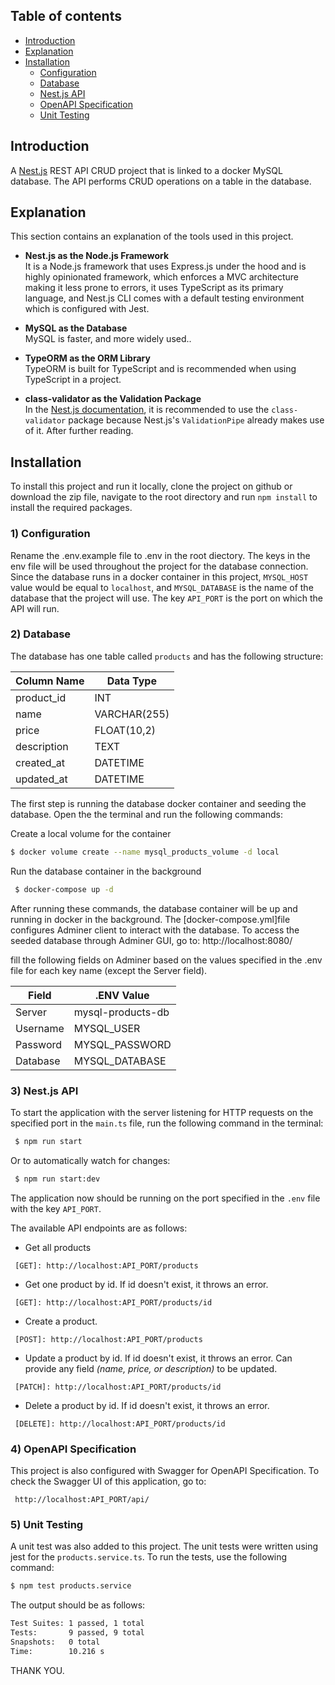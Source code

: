 ## Table of contents

- [Introduction](#Introduction)
- [Explanation](#Explanation)
- [Installation](#Installation)
  - [Configuration](#1-Configuration)
  - [Database](#2-Database)
  - [Nest.js API](#3-Nest.js-API)
  - [OpenAPI Specification](#4-OpenAPI-Specification)
  - [Unit Testing](#5-Unit-Testing)

## Introduction

A [Nest.js](https://github.com/nestjs/nest) REST API CRUD project that is linked to a docker MySQL database. The API performs CRUD operations on a table in the database.

## Explanation

This section contains an explanation of the tools used in this project.

- **Nest.js as the Node.js Framework** <br/>
 It is a Node.js framework that uses Express.js under the hood and is highly opinionated framework, which enforces a MVC architecture making it less prone to errors, it uses TypeScript as its primary language, and Nest.js CLI comes with a default testing environment which is configured with Jest. <br/>

- **MySQL as the Database** <br/>
 MySQL is faster, and more widely used..

- **TypeORM as the ORM Library** <br/>
  TypeORM is built for TypeScript and is recommended when using TypeScript in a project.

- **class-validator as the Validation Package** <br/>
  In the [Nest.js documentation](https://docs.nestjs.com/techniques/validation), it is recommended to use the `class-validator` package because Nest.js's `ValidationPipe` already makes use of it. After further reading.

## Installation

To install this project and run it locally, clone the project on github or download the zip file, navigate to the root directory and run `npm install` to install the required packages.

### 1) Configuration

Rename the .env.example file to .env in the root diectory.
The keys in the env file will be used throughout the project for the database connection. Since the database runs in a docker container in this project, `MYSQL_HOST` value would be equal to `localhost`, and `MYSQL_DATABASE` is the name of the database that the project will use. The key `API_PORT` is the port on which the API will run.

### 2) Database

The database has one table called `products` and has the following structure:

| Column Name | Data Type    |
| ----------- | ------------ |
| product_id  | INT          |
| name        | VARCHAR(255) |
| price       | FLOAT(10,2)  |
| description | TEXT         |
| created_at  | DATETIME     |
| updated_at  | DATETIME     |

The first step is running the database docker container and seeding the database. Open the the terminal and run the following commands:

Create a local volume for the container

```bash
$ docker volume create --name mysql_products_volume -d local
```

Run the database container in the background

```bash
 $ docker-compose up -d
```

After running these commands, the database container will be up and running in docker in the background. The [docker-compose.yml]file configures Adminer client to interact with the database. To access the seeded database through Adminer GUI, go to:
http://localhost:8080/

fill the following fields on Adminer based on the values specified in the .env file for each key name (except the Server field).

| Field    | .ENV Value        |
| -------- | ----------------- |
| Server   | mysql-products-db |
| Username | MYSQL_USER        |
| Password | MYSQL_PASSWORD    |
| Database | MYSQL_DATABASE    |

### 3) Nest.js API

To start the application with the server listening for HTTP requests on the specified port in the `main.ts` file, run the following command in the terminal:

```bash
 $ npm run start
```

Or to automatically watch for changes:

```bash
 $ npm run start:dev
```

The application now should be running on the port specified in the `.env` file with the key `API_PORT`.

The available API endpoints are as follows:

- Get all products

```
 [GET]: http://localhost:API_PORT/products
```

- Get one product by id. If id doesn't exist, it throws an error.

```
 [GET]: http://localhost:API_PORT/products/id
```

- Create a product.

```
 [POST]: http://localhost:API_PORT/products
```

- Update a product by id. If id doesn't exist, it throws an error. Can provide any field _(name, price, or description)_ to be updated.

```
 [PATCH]: http://localhost:API_PORT/products/id
```

- Delete a product by id. If id doesn't exist, it throws an error.

```
 [DELETE]: http://localhost:API_PORT/products/id
```

### 4) OpenAPI Specification

This project is also configured with Swagger for OpenAPI Specification. To check the Swagger UI of this application, go to:

```
 http://localhost:API_PORT/api/
```

### 5) Unit Testing

A unit test was also added to this project. The unit tests were written using jest for the `products.service.ts`. To run the tests, use the following command:

```bash
$ npm test products.service
```

The output should be as follows:

```bash
Test Suites: 1 passed, 1 total
Tests:       9 passed, 9 total
Snapshots:   0 total
Time:        10.216 s
```

THANK YOU.